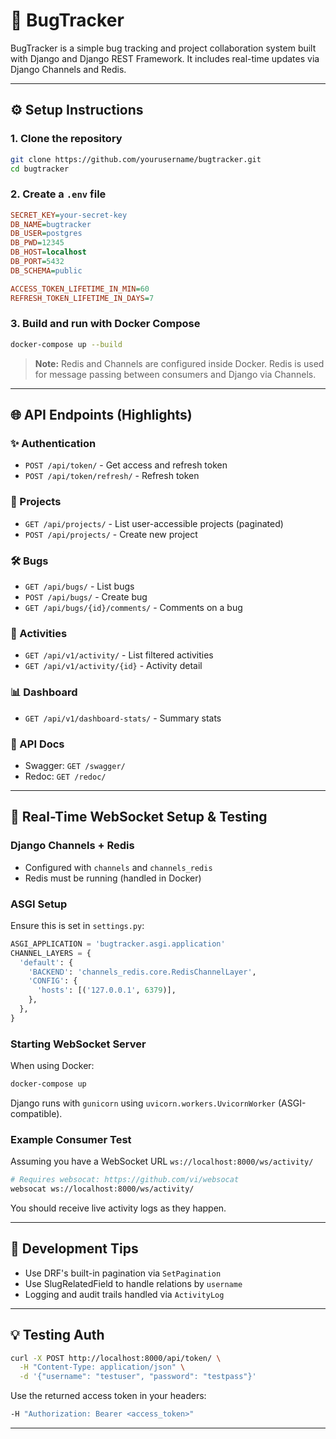 # 🐛 BugTracker

BugTracker is a simple bug tracking and project collaboration system built with Django and Django REST Framework. It includes real-time updates via Django Channels and Redis.

---

## ⚙️ Setup Instructions

### 1. Clone the repository

```bash
git clone https://github.com/yourusername/bugtracker.git
cd bugtracker
```

### 2. Create a `.env` file

```ini
SECRET_KEY=your-secret-key
DB_NAME=bugtracker
DB_USER=postgres
DB_PWD=12345
DB_HOST=localhost
DB_PORT=5432
DB_SCHEMA=public

ACCESS_TOKEN_LIFETIME_IN_MIN=60
REFRESH_TOKEN_LIFETIME_IN_DAYS=7
```

### 3. Build and run with Docker Compose

```bash
docker-compose up --build
```

> **Note:** Redis and Channels are configured inside Docker. Redis is used for message passing between consumers and Django via Channels.

---

## 🌐 API Endpoints (Highlights)

### ✨ Authentication

* `POST /api/token/` - Get access and refresh token
* `POST /api/token/refresh/` - Refresh token

### 📆 Projects

* `GET /api/projects/` - List user-accessible projects (paginated)
* `POST /api/projects/` - Create new project

### 🛠️ Bugs

* `GET /api/bugs/` - List bugs
* `POST /api/bugs/` - Create bug
* `GET /api/bugs/{id}/comments/` - Comments on a bug

### 🔹 Activities

* `GET /api/v1/activity/` - List filtered activities
* `GET /api/v1/activity/{id}` - Activity detail

### 📊 Dashboard

* `GET /api/v1/dashboard-stats/` - Summary stats

### 📖 API Docs

* Swagger: `GET /swagger/`
* Redoc: `GET /redoc/`

---

## 🌌 Real-Time WebSocket Setup & Testing

### Django Channels + Redis

* Configured with `channels` and `channels_redis`
* Redis must be running (handled in Docker)

### ASGI Setup

Ensure this is set in `settings.py`:

```python
ASGI_APPLICATION = 'bugtracker.asgi.application'
CHANNEL_LAYERS = {
  'default': {
    'BACKEND': 'channels_redis.core.RedisChannelLayer',
    'CONFIG': {
      'hosts': [('127.0.0.1', 6379)],
    },
  },
}
```

### Starting WebSocket Server

When using Docker:

```bash
docker-compose up
```

Django runs with `gunicorn` using `uvicorn.workers.UvicornWorker` (ASGI-compatible).

### Example Consumer Test

Assuming you have a WebSocket URL `ws://localhost:8000/ws/activity/`

```bash
# Requires websocat: https://github.com/vi/websocat
websocat ws://localhost:8000/ws/activity/
```

You should receive live activity logs as they happen.

---

## 🔧 Development Tips

* Use DRF's built-in pagination via `SetPagination`
* Use SlugRelatedField to handle relations by `username`
* Logging and audit trails handled via `ActivityLog`

---

## 💡 Testing Auth

```bash
curl -X POST http://localhost:8000/api/token/ \
  -H "Content-Type: application/json" \
  -d '{"username": "testuser", "password": "testpass"}'
```

Use the returned access token in your headers:

```bash
-H "Authorization: Bearer <access_token>"
```

---